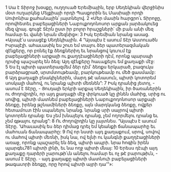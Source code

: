 1 Սա է Տիրոջ խօսքը, ուղղուած Երեմիային, երբ Սեդեկիան վերջինիս մօտ ուղարկեց Մելքիայի որդի Պասքորին եւ Մասիայի որդի Սոփոնիա քահանային՝ յայտնելով.
2 «Մեր մասին հարցրո՛ւ Տիրոջը, որովհետեւ բաբելացիների Նաբուքոդոնոսոր արքան յարձակուեց մեզ վրայ. գուցէ Տէրն ըստ իր բոլոր հրաշքների՝ մի բան անի մեզ համար եւ վանի նրան մեզնից»:
3 Իսկ Երեմիան նրանց ասաց. «Այսպէ՛ս ասացէք Սեդեկիային. 4 “Այսպէս է ասում Տէր Աստուածն Իսրայէլի. ահաւասիկ ես շուռ եմ տալու ձեր պատերազմական զէնքերը, որ բռնել էք ձեռքներիդ եւ նրանցով կռւում էք բաբելացիների արքայի ու քաղդէացիների դէմ, որոնք պարսպի դրսից պաշարել են ձեզ: Այդ զէնքերը հաւաքելու եմ քաղաքի մէջ: 5 Ես էլ պիտի պատերազմեմ ձեր դէմ՝ ձեռքս երկարած, բազուկս բարձրացրած, սրտմտութեամբ, բարկութեամբ ու մեծ ցասմամբ: 6 Այդ քաղաքի բնակիչներին, մարդ թէ անասուն, պիտի կոտորեմ սոսկալի մահով, ու նրանք պիտի մեռնեն”: 7 Իսկ դրանից յետոյ, - ասում է Տէրը, - Յուդայի երկրի արքայ Սեդեկիային, իր ծառաներին ու ժողովրդին, որ այդ քաղաքի մէջ փրկուած կը լինեն մահից, սրից ու սովից, պիտի մատնեմ բաբելացիների Նաբուքոդոնոսոր արքայի ձեռքը, իրենց թշնամիների ձեռքը, այն մարդկանց ձեռքը, ովքեր հետամուտ էին սպանելու նրանց. նրանք սրի սայրով պիտի կոտորեն դրանց: Ես չեմ խնայելու դրանց, չեմ ողորմելու դրանց եւ չեմ գթալու դրանց”: 8 Ու ժողովրդին կը յայտնես. “Այսպէս է ասում Տէրը. ‘Ահաւասիկ ես ձեր դիմաց դրել եմ կեանքի ճանապարհը եւ մահուան ճանապարհը: 9 Ով որ նստի այդ քաղաքում, սրով, սովով ու մահով պիտի մեռնի, իսկ նա, ով ելնի ու կանգնի քաղդէացիների առաջ, որոնք պաշարել են ձեզ, պիտի ապրի. նրա հոգին իրեն պարգեւ781 պիտի լինի, եւ նա ողջ պիտի մնայ: 10 Երեսս դէպի այդ քաղաքը դարձրի չարութի՛ւն անելու համար եւ ոչ թէ բարութիւն, - ասում է Տէրը. - այդ քաղաքը պիտի մատնուի բաբելացիների թագաւորի ձեռքը, որը հրով պիտի այրի դա’”»:
